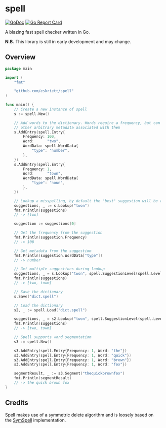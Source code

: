 # spell

[![GoDoc](https://godoc.org/github.com/eskriett/spell?status.svg)](https://godoc.org/github.com/eskriett/spell)
[![Go Report Card](https://goreportcard.com/badge/github.com/eskriett/spell)](https://goreportcard.com/report/github.com/eskriett/spell)

A blazing fast spell checker written in Go.

__N.B.__ This library is still in early development and may change.

## Overview

```go
package main

import (
	"fmt"

	"github.com/eskriett/spell"
)

func main() {
	// Create a new instance of spell
	s := spell.New()

	// Add words to the dictionary. Words require a frequency, but can have
	// other arbitrary metadata associated with them
	s.AddEntry(spell.Entry{
		Frequency: 100,
		Word:      "two",
		WordData: spell.WordData{
			"type": "number",
		},
	})
	s.AddEntry(spell.Entry{
		Frequency: 1,
		Word:      "town",
		WordData: spell.WordData{
			"type": "noun",
		},
	})

	// Lookup a misspelling, by default the "best" suggestion will be returned
	suggestions, _ := s.Lookup("twon")
	fmt.Println(suggestions)
	// -> [two]

	suggestion := suggestions[0]

	// Get the frequency from the suggestion
	fmt.Println(suggestion.Frequency)
	// -> 100

	// Get metadata from the suggestion
	fmt.Println(suggestion.WordData["type"])
	// -> number

	// Get multiple suggestions during lookup
	suggestions, _ = s.Lookup("twon", spell.SuggestionLevel(spell.LevelAll))
	fmt.Println(suggestions)
	// -> [two, town]

	// Save the dictionary
	s.Save("dict.spell")

	// Load the dictionary
	s2, _ := spell.Load("dict.spell")

	suggestions, _ = s2.Lookup("twon", spell.SuggestionLevel(spell.LevelAll))
	fmt.Println(suggestions)
	// -> [two, town]

	// Spell supports word segmentation
	s3 := spell.New()

	s3.AddEntry(spell.Entry{Frequency: 1, Word: "the"})
	s3.AddEntry(spell.Entry{Frequency: 1, Word: "quick"})
	s3.AddEntry(spell.Entry{Frequency: 1, Word: "brown"})
	s3.AddEntry(spell.Entry{Frequency: 1, Word: "fox"})

	segmentResult, _ := s3.Segment("thequickbrownfox")
	fmt.Println(segmentResult)
	// -> the quick brown fox
}
```

## Credits

Spell makes use of a symmetric delete algorithm and is loosely based on the
[SymSpell](https://github.com/wolfgarbe/SymSpell) implementation.
